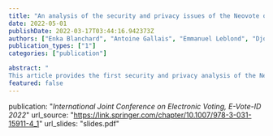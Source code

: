 ```yaml
---
title: "An analysis of the security and privacy issues of the Neovote online voting system"
date: 2022-05-01
publishDate: 2022-03-17T03:44:16.942373Z
authors: ["Enka Blanchard", "Antoine Gallais", "Emmanuel Leblond", "Djohar Sidhoum-Rahal", "Juliette Walter"]
publication_types: ["1"]
categories: ["publication"]

abstract: "
This article provides the first security and privacy analysis of the Neovote voting system, which was used for three of the five primaries  in the French 2022 presidential election. We show that the demands of transparency, verifiability and security set by French governmental organisations were not met, and propose multiple attacks against the system targeting both the breach of voters' privacy and the manipulation of the tally. We also show  how inconsistencies in the verification system  allow the publication of erroneous tallies and document how this arrived in practice during one of the primary elections."
featured: false
---
```


publication: "*International Joint Conference on Electronic Voting, E-Vote-ID 2022*"
url_source: "https://link.springer.com/chapter/10.1007/978-3-031-15911-4_1"
url_slides: "slides.pdf"
